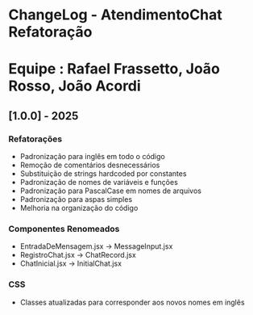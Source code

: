 # ChangeLog - AtendimentoChat Refatoração
# Equipe : Rafael Frassetto, João Rosso, João Acordi

## [1.0.0] - 2025

### Refatorações
- Padronização para inglês em todo o código
- Remoção de comentários desnecessários
- Substituição de strings hardcoded por constantes
- Padronização de nomes de variáveis e funções
- Padronização para PascalCase em nomes de arquivos
- Padronização para aspas simples
- Melhoria na organização do código

### Componentes Renomeados
- EntradaDeMensagem.jsx → MessageInput.jsx
- RegistroChat.jsx → ChatRecord.jsx
- ChatInicial.jsx → InitialChat.jsx

### CSS
- Classes atualizadas para corresponder aos novos nomes em inglês